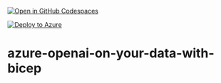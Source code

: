 [![Open in GitHub Codespaces](https://github.com/codespaces/badge.svg)](https://codespaces.new/charliewei0716/azure-openai-on-your-data-with-bicep?quickstart=1)

[![Deploy to Azure](https://aka.ms/deploytoazurebutton)](https://portal.azure.com/#create/Microsoft.Template/uri/https%3A%2F%2Fraw.githubusercontent.com%2Fcharliewei0716%2Fazure-openai-on-your-data-with-bicep%2Fmain%2Fmain.json)

# azure-openai-on-your-data-with-bicep
